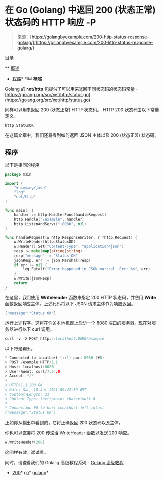<!--yml

类别：未分类

日期：2024-10-13 06:38:42

-->

# 在 Go (Golang) 中返回 200 (状态正常) 状态码的 HTTP 响应 -P

> 来源：[https://golangbyexample.com/200-http-status-response-golang/](https://golangbyexample.com/200-http-status-response-golang/)

目录

**   [概述](#Overview "Overview")

+   [程序](#Program "Program")*  *## **概述**

Golang 的 **net/http** 包提供了可以用来返回不同状态码的状态码常量 - [https://golang.org/src/net/http/status.go](https://golang.org/src/net/http/status.go)

同样可以用来返回 200 (状态正常) HTTP 状态码。 HTTP 200 状态码由以下常量定义。

```go
http.StatusOK
```

在这篇文章中，我们还将看到如何返回 JSON 主体以及 200 (状态正常) 状态码。

## **程序**

以下是相同的程序

```go
package main

import (
	"encoding/json"
	"log"
	"net/http"
)

func main() {
	handler := http.HandlerFunc(handleRequest)
	http.Handle("/example", handler)
	http.ListenAndServe(":8080", nil)
}

func handleRequest(w http.ResponseWriter, r *http.Request) {
	w.WriteHeader(http.StatusOK)
	w.Header().Set("Content-Type", "application/json")
	resp := make(map[string]string)
	resp["message"] = "Status OK"
	jsonResp, err := json.Marshal(resp)
	if err != nil {
		log.Fatalf("Error happened in JSON marshal. Err: %s", err)
	}
	w.Write(jsonResp)
	return
}
```

在这里，我们使用 **WriteHeader** 函数来指定 200 HTTP 状态码，并使用 **Write** 函数返回响应主体。上述代码将以下 JSON 请求主体作为响应返回。

```go
{"message":"Status OK"}
```

运行上述程序。这将在你的本地机器上启动一个 8080 端口的服务器。现在对服务器进行以下 curl 调用。

```go
curl -v -X POST http://localhost:8080/example
```

以下将是输出。

```go
* Connected to localhost (::1) port 8080 (#0)
> POST /example HTTP/1.1
> Host: localhost:8080
> User-Agent: curl/7.54.0
> Accept: */*
> 
< HTTP/1.1 200 OK
< Date: Sat, 10 Jul 2021 09:42:59 GMT
< Content-Length: 23
< Content-Type: text/plain; charset=utf-8
< 
* Connection #0 to host localhost left intact
{"message":"Status OK"}
```

正如你从输出中看到的，它将正确返回 200 状态码以及主体。

你也可以直接将 200 传递给 WriteHeader 函数以发送 200 响应。

```go
w.WriteHeader(200)
```

这同样有效。试试看。

同时，请查看我们的 Golang 高级教程系列 - [Golang 高级教程](https://golangbyexample.com/golang-comprehensive-tutorial/)

+   [200](https://golangbyexample.com/tag/200/)*   [go](https://golangbyexample.com/tag/go/)*   [golang](https://golangbyexample.com/tag/golang/)*
